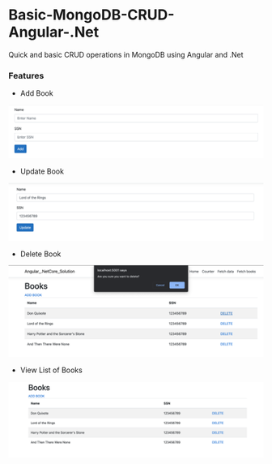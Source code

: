 # Basic-MongoDB-CRUD-Angular-.Net
Quick and basic CRUD operations in MongoDB using Angular and .Net


### Features
- Add Book

![](https://github.com/zoraizasif/Basic-MongoDB-CRUD-Angular-.Net/blob/master/Angular_.NetCore_Solution/Images/Screen%20Shot%202021-03-31%20at%2011.26.55%20PM.png "Add Book")

- Update Book

![](https://github.com/zoraizasif/Basic-MongoDB-CRUD-Angular-.Net/blob/master/Angular_.NetCore_Solution/Images/Screen%20Shot%202021-03-31%20at%2011.27.00%20PM.png "Update Book")

- Delete Book

![](https://github.com/zoraizasif/Basic-MongoDB-CRUD-Angular-.Net/blob/master/Angular_.NetCore_Solution/Images/Screen%20Shot%202021-03-31%20at%2011.27.12%20PM.png "Delete Book")

- View List of Books 

![](https://github.com/zoraizasif/Basic-MongoDB-CRUD-Angular-.Net/blob/master/Angular_.NetCore_Solution/Images/Screen%20Shot%202021-03-31%20at%2011.26.39%20PM.png "List of Books")
